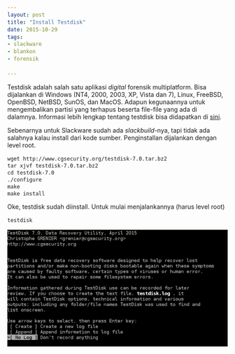 ```yaml
---
layout: post
title: "Install Testdisk"
date: 2015-10-29
tags:
- slackware
- blankon
- forensik

---
```

Testdisk adalah salah satu aplikasi _digital_ forensik multiplatform. Bisa dijalankan di Windows (NT4, 2000, 2003, XP, Vista dan 7), Linux, FreeBSD, OpenBSD, NetBSD, SunOS, dan MacOS. Adapun kegunaannya untuk mengembalikan partisi yang terhapus beserta file-file yang ada di dalamnya. Informasi lebih lengkap tentang testdisk bisa didapatkan di [sini](http://www.cgsecurity.org/).

Sebenarnya untuk Slackware sudah ada _slackbuild_-nya, tapi tidak ada salahnya kalau install dari kode sumber. Penginstallan dijalankan dengan level root.
```
wget http://www.cgsecurity.org/testdisk-7.0.tar.bz2
tar xjvf testdisk-7.0.tar.bz2
cd testdisk-7.0 
./configure
make
make install
```
Oke, testdisk sudah diinstall. Untuk mulai menjalankannya (harus level root)
```
testdisk
```
![](/gambar/testdisk01.png)
